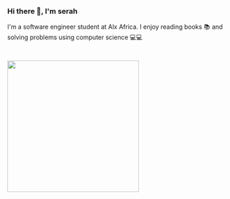 ### Hi there 👋, I'm serah

I'm a software engineer student at Alx Africa. I enjoy reading books 📚 and solving problems using computer science 💻💻

<h1 align="left">
<img src="https://github.com/M0nica/M0nica/blob/main/octomonica/m0nica-octocat-rotating.gif" width="300">
 
<h1 align="right>
- 🌱 I’m currently learning Javascript
- ⚡ Fun fact: Brain is forever a nerd
</P>

